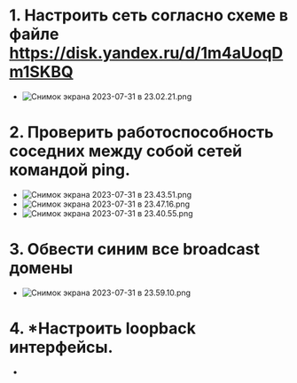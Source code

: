 # 1. Настроить сеть согласно схеме в файле https://disk.yandex.ru/d/1m4aUoqDm1SKBQ

- ![Снимок экрана 2023-07-31 в 23.02.21.png]()


# 2. Проверить работоспособность соседних между собой сетей командой ping.

- ![Снимок экрана 2023-07-31 в 23.43.51.png]()
- ![Снимок экрана 2023-07-31 в 23.47.16.png]()
- ![Снимок экрана 2023-07-31 в 23.40.55.png]()


# 3. Обвести синим все broadcast домены

- ![Снимок экрана 2023-07-31 в 23.59.10.png]()


# 4. *Настроить loopback интерфейсы.

- ![]()
